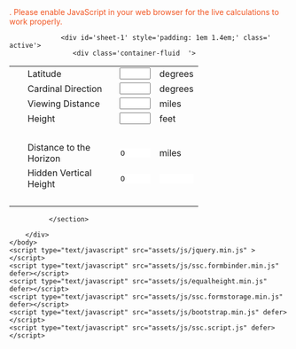<!DOCTYPE html>
<!-- saved from url=(0013)about:internet -->
<html manifest="offline.appcache">
    <head><meta content='IE=Edge' http-equiv='X-UA-Compatible'>
    <meta http-equiv='Content-Type' content='text/html;charset=UTF-8'>
    <meta name='viewport' content='width=device-width, initial-scale=1.0'>
    <meta name='GENERATOR' content='SpreadsheetConverter  version 10.2.7618.0'>
<!-- The parts of this webpage that is defined by the original spreadsheet have the same copyright as the original spreadsheet. -->
<!-- The generic Excel-related parts of this page is Copyright (C) 2002-2019 Framtidsforum I&M AB, Sweden. -->
    <title>CurveCalc</title>
    <link rel="stylesheet" href="assets/css/default-ssc-theme.css" id="ssc-theme"/>
    <link rel="stylesheet" href="assets/css/site.css" />
    </head>
    <body onload="LoadFromQueryString();recalc_onclick('');" onunload='' browserstorage="false">
        <noscript style='color:#F15623;'>
            </a>. Please enable JavaScript in your web browser for the live calculations to work properly.
        </noscript>
        <form id='formc' name='formc' method='post' action='' target='_self'>
		    <input type='hidden' id='xl_spreadsheet' name='xl_spreadsheet' value='CurveCalc' />
            <input type='hidden' id='xl_client' name='xl_client' value='x10.2.7618.0' />
<div id="tab" class='tab-content'>

                 <div id='sheet-1' style='padding: 1em 1.4em;' class=' active'>
                    <div class='container-fluid  '>
<section class=''>
<table cellspacing='0' cellpadding='0' style='border-spacing:0;' onkeydown='javascript:navigate(event);'>
					<col width='25'/>
					<col width='166'/>
					<col width='72'/>
					<col width='62'/>
                    <tr style='height:16pt;'>
						<td class='ee100' style='height:16pt;'>&nbsp;</td>
						<td class='ee103' style='height:16pt;'>
							Latitude<span> </span>
						</td>
						<td class='ee106' style='height:16pt;'>
							<input id='XLEW_1_2_3' type='text' value='' class='ee108 form-control' style='width:100%' onchange="this.value=eedisplayFloat(eeparseFloat(this.value));recalc_onclick('XLEW_1_2_3')" name='XLEW_1_2_3' placeholder='' tabindex='1' data-sheet='1' data-row='2' data-col='3'/>
						</td>
						<td class='ee103' style='height:16pt;'>
							degrees
						</td>
                    </tr>
                    <tr style='height:16pt;'>
						<td class='ee100' style='height:16pt;'>&nbsp;</td>
						<td class='ee103' style='height:16pt;'>
							Cardinal Direction
						</td>
						<td class='ee106' style='height:16pt;'>
							<input id='XLEW_1_3_3' type='text' value='' class='ee108 form-control' style='width:100%' onchange="this.value=eedisplayFloat(eeparseFloat(this.value));recalc_onclick('XLEW_1_3_3')" name='XLEW_1_3_3' placeholder='' tabindex='2' data-sheet='1' data-row='3' data-col='3'/>
						</td>
						<td class='ee103' style='height:16pt;'>
							degrees
						</td>
                    </tr>
                    <tr style='height:16pt;'>
						<td class='ee100' style='height:16pt;'>&nbsp;</td>
						<td class='ee103' style='height:16pt;'>
							Viewing Distance
						</td>
						<td class='ee106' style='height:16pt;'>
							<input id='XLEW_1_4_3' type='text' value='' class='ee108 form-control' style='width:100%' onchange="this.value=eedisplayFloat(eeparseFloat(this.value));recalc_onclick('XLEW_1_4_3')" name='XLEW_1_4_3' placeholder='' tabindex='3' data-sheet='1' data-row='4' data-col='3'/>
						</td>
						<td class='ee103' style='height:16pt;'>
							miles
						</td>
                    </tr>
                    <tr style='height:16pt;'>
						<td class='ee100' style='height:16pt;'>&nbsp;</td>
						<td class='ee103' style='height:16pt;'>
							Height
						</td>
						<td class='ee106' style='height:16pt;'>
							<input id='XLEW_1_5_3' type='text' value='' class='ee108 form-control' style='width:100%' onchange="this.value=eedisplayFloat(eeparseFloat(this.value));recalc_onclick('XLEW_1_5_3')" name='XLEW_1_5_3' placeholder='' tabindex='4' data-sheet='1' data-row='5' data-col='3'/>
						</td>
						<td class='ee103' style='height:16pt;'>
							feet
						</td>
                    </tr>
                    <tr style='height:16pt;'>
						<td class='ee100' style='height:16pt;'>&nbsp;</td>
						<td class='ee103' style='height:16pt;' colspan = '2'>&nbsp;</td>
						<td class='ee103' style='height:16pt;'>&nbsp;</td>
                    </tr>
                    <tr style='height:16pt;'>
						<td class='ee100' style='height:16pt;'>&nbsp;</td>
						<td class='ee103' style='height:16pt;'>
							Distance to the Horizon
						</td>
						<td class='ee112' style='height:16pt;'>
						<input id='XLEW_1_20_3' type='text' readonly='readonly' value='0' class='ee112' style='overflow:hidden; border:0px solid #000000; width:100% ' name='XLEW_1_20_3' tabindex='-1' />
						</td>
						<td class='ee114' style='height:16pt;'>
							miles
						</td>
                    </tr>
                    <tr style='height:16pt;'>
						<td class='ee100' style='height:16pt;'>&nbsp;</td>
						<td class='ee103' style='height:16pt;'>
							Hidden Vertical Height
						</td>
						<td class='ee112' style='height:16pt;'>
						<input id='XLEW_1_21_3' type='text' readonly='readonly' value='0' class='ee112' style='overflow:hidden; border:0px solid #000000; width:100% ' name='XLEW_1_21_3' tabindex='-1' />
						</td>
						<td class='ee115' style='height:16pt;'>
						<input id='XLEW_1_21_4' type='text' readonly='readonly' value='' class='ee115' style='overflow:hidden; border:0px solid #000000; width:100% ' name='XLEW_1_21_4' tabindex='-1' />
						</td>
                    </tr>
                    <tr style='height:15pt;'>
						<td class='ee100' style='height:15pt;'>&nbsp;</td>
						<td class='ee103' style='height:15pt;'>&nbsp;</td>
						<td class='ee103' style='height:15pt;'>&nbsp;</td>
						<td class='ee103' style='height:15pt;'>&nbsp;</td>
                    </tr>
                </table>

              </section>
</div>
                </div>
            </div>
        </form>

        </div>
    </body>
    <script type="text/javascript" src="assets/js/jquery.min.js" ></script>
    <script type="text/javascript" src="assets/js/ssc.formbinder.min.js" defer></script>
    <script type="text/javascript" src="assets/js/equalheight.min.js" defer></script>
    <script type="text/javascript" src="assets/js/ssc.formstorage.min.js" defer></script>
    <script type="text/javascript" src="assets/js/bootstrap.min.js" defer></script>
    <script type="text/javascript" src="assets/js/ssc.script.js" defer></script>
</html>
